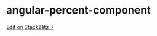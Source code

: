 # angular-percent-component

[Edit on StackBlitz ⚡️](https://stackblitz.com/edit/angular-ivy-owbf1n)